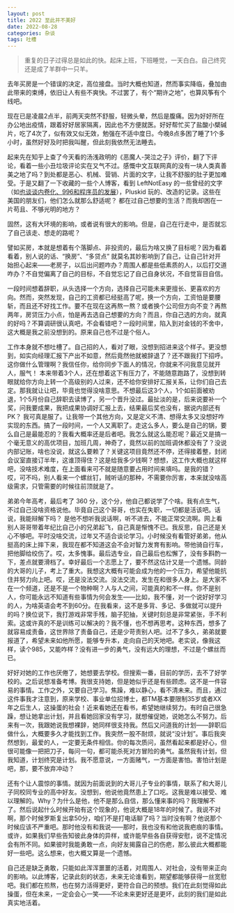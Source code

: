 ```yaml
---
layout: post
title: 2022 至此并不美好
date: 2022-08-28
categories: 杂谈
tags: 吐槽
---
```

> 重复的日子过得总是如此的快。起床上班，下班睡觉，一天白白。自己终究还是成了羊群中一只羊。

去年买房是一个错误的决定，高位接盘。当时大概也知道，然而事实降临，叠加由此带来的束缚，依旧让人有些不爽快。不过罢了，有个“期许之地”，也算风筝有个线吧。

现在已是凌晨2点半，前两天突然不舒服，轻微头晕，然后是腹痛。因为好好所在办公地出疫情，跟着好好居家隔离，因此也不方便就医。好好帮忙买了盐酸小檗碱片，吃了4次了，似有效又似无效，勉强在不适中度日。今晚8点多困了睡了1个多小时，虽然好好及时把我叫醒，但此刻我依然无法睡去。

起来先在知乎上查了今天看的汤浅政明的《恶魔人-哭泣之子》评价，翻了下评论，看着一些小丑垃圾评论实在又气不过。感慨中文互联网真的没有一块人类真善美之地了吗？到处都是恶心、机械、营销、片面的文字，让我不舒服的肚子更加难受。于是又翻了一下收藏的一些个人博客，看到 LeftNotEasy 的一些曾经的文字（如[也谈谈内卷化、996和程序员的发展](https://www.cnblogs.com/LeftNotEasy/p/14280490.html)），Pluskid 玩的、改造的记录。这些在美国的朋友们，他们怎么就那么舒适呢？ 都在过自己想要的生活？而我却困在一片苟且、不够光明的地方？

固然，这有大环境的影响，或者说有很大的影响。但是，自己在行走中，是否就忘了自己该走、想走的路呢？

譬如买房，本就是想着有个落脚点、非投资的，最后为啥又换了目标呢？因为看着看着，别人说的话、“换房”、“多贷点” 就莫名其妙影响到了自己，让自己针对开始担心起来——老房子，以后出问题咋办？周围人都是些低素质的人，以后打交道咋办？不自觉偏离了自己的目标，不自觉忘记了自己自身状况，不自觉盲目自信。

一段时间想着辞职，从头选择一个方向，选择自己可能未来更擅长、更喜欢的方向。然而，突然发现，自己的工资都已经挺高了呢，换一个方向，工资怕是要腰斩，而且还不好找工作。要不在现在这再熬一熬？或者换个公司但方向不变？再熬两年，房贷压力小点，怕是再去选自己想要的方向？而且，你自己选的方向，就真的好吗？不算调研很认真吧，不会看错吧？一段时间里，陷入到对金钱的不舍中，这大概是我之前没想到的。原来自己也不过是个俗人。

工作本身就不想吐槽了。自己招的人，看对了眼，没想到招进来这个样子。更没想到，如实向经理汇报下产出不如意，然后竟然他就被辞退了？还不跟我打下招呼。这你做什么管理啊？我信任你，给你同步下面人的情况，你就来不问我意见就开人，服气！ 本来带着3个人，还在想着这下有压力了，不能随意跑路了，没想到转眼就给你方向上转一个高级别的人过来，还不给你安排好汇报关系，让你们自己去定。那我就让让吧，毕竟也觉得没啥意思。不想最后这3个人，1个如前面被劝退，1个5月份自己辞职去读博了，另一个晋升没过。最扯淡的是，后来说要补一个奖，问我要成果，我把成果协调好汇报上去，结果最后奖也没有，据说内部还有PK？ 我可真是服了。让我带一个其他方向，又是定义不清、想得太多又没想好咋实现的东西。搞了一段时间，一个人又离职了。走这么多人，要么是自己的锅，要么自己是最能忍的？我看大概率还是后者吧。我怎么就这么能忍呢？最近又是搞一个毫无意义的高优项目，加班几周，神奇了，竟然以前的加班调休都没有了？没说内部记账，啥也没说，就这么要赖了？关键这项目竟然还不停，还得接着整，封闭会议室直接订半年，这谁顶得住？这是给我多少钱啊？想想，这工作大概也就这样吧，没啥技术难度，在上面看来可不就是随意要占用时间来填吗。是我的错？ 哎，可不吗，别人看来一个螺丝钉，贼听话的那种，不需要你厉害，本来就没啥高级需求，只管需要的时候往前顶就是了。

弟弟今年高考，最后考了 360 分，这个分，他自己都说学了个啥。我有点生气，不过自己没啥资格说他。毕竟自己这个哥哥，也实在失职，一切都是活该吧。话说，我能辩解下吗？ 是他不想听我说话啊，听不进去，不能正常交流啊。网上看别人哥哥带着年纪比自己小的兄弟起飞，自己真是惭愧不已。我反思，自己还是关心不够吧。平时没啥交流，过年又不适合谈论学习。小时候没有看管好弟弟，他从挺高的床上摔下来，我现在都不知道这会不会对智力发育有影响。带他骑自行车，把他脚给绞伤了。哎，太多愧事。最后选专业，自己最后也松懈了，没有多斟酌一下，差点就要滑档了。幸好最后一个志愿上了，要不然这估计又是一个遗憾。同龄的大哥的儿子，考上了重大。我想这大概有可能会成为他的一个压力，希望他能抗住并努力向上吧。哎，还是没法交流。没法交流，发生在和很多人身上。是大家不在一个频道，还是不是一个物种啊？人与人之间，可能真的和不一样。你不是别人，你可能永远不知道有些事情为何会发生——比如，我不懂，对一个说好好学习的人，为啥英语会考不到60分。在我看来，这不是多背、多记、多做就可以提升的吗？换位说下，我打游戏非常手残，脑子犯抽，关键时刻总是非常紧张，手不利索。这或许真的不是训练可以解决的？我不懂，也不想再思考。这种东西，想多了就容易成责备，这世界除了责备自己，还是少苛责别人吧。过不了多久，弟弟就要报道了，希望未来如他所愿，能够专升本，走向自己的天地吧。老实说，像我这样，读个985，又能咋样？没有进一步的勇气，没有远大的理想，不过是个螺丝而已。

好好对她的工作也厌倦了，她想要去学校。但搜索一番，目前的学历，去不了好学校的。之后说想准备考博。我很支持她，但是她似乎还是有些顾虑。这不是一件容易的事情。工作之外，又要自己学习。焦躁，难以静心，看不清未来。而且，通过这件事我才注意到，原来学校、事业单位招博士，都TM基本要限制35岁或者XX年之后生人，这操蛋的社会！近来看她还在看书，希望她继续努力。有时自己很急躁，想让她拿出计划，并且看她回家没有学习，就想催促她，说她怎么不努力。后来有一次，我跟她说我想裸辞，她同样很支持我。然后又问道我的计划——辞职后做什么，大概要多久才能找到工作。我突然一股不耐烦，就说“没计划”。事后我突然想到，最爱的人，一定要无条件相信。你的每次质问，虽然看起来都是好心，但很可能像一把把刀子，每问一句，都可能杀死对方冒险的勇气。虽然我有计划，但我知道，计划终究是计划。我不愿意说，一方面赌气，一方面是害怕。害怕计划是吧，那，要不放弃冲动？

还有个让人震惊的事情。就因为前面说到的大哥儿子专业的事情，联系了和大哥儿子同校同专业的高中好友。没想到，他说他竟然患上了口吃。这我是难以接受、难以理解的。Why？为什么是他，他不是那么自信，那么懂来事的吗？我理解不了。然后说起什么时候开始有这个现象的，他说大概是18年的时候了。我说不对啊，那个时候罗斯复出拿50分，咱们不是打电话聊了吗？当时没有啊？他说那个时候应该不严重吧。那时他没有和我说——那时，我也没有和他说我疤痕的事情。或许，如果我们早些告知彼此身体的异样，或许能早些各自获得安慰，说不定情况会有所不同。如果彼时我能勇敢一点，向好友揭露自己的伤疤，那么彼此大概都能好一些吧。这么想来，也大概又算是一个遗憾。

自己还是缺乏勇敢，只能如此浑浑噩噩的活着，对周围人、对社会，没有带来正向的影响。以此博客，记录此刻的状态，未来无论谁看到，期望都能够获得一丝宽慰吧。我们都在煎熬，也在努力活得更好，更符合自己的预想。我们在此刻觉得如此操蛋，但在未来，一定会会心一笑——不论未来更好还是更坏，此刻的我们是如此真实地活着。
